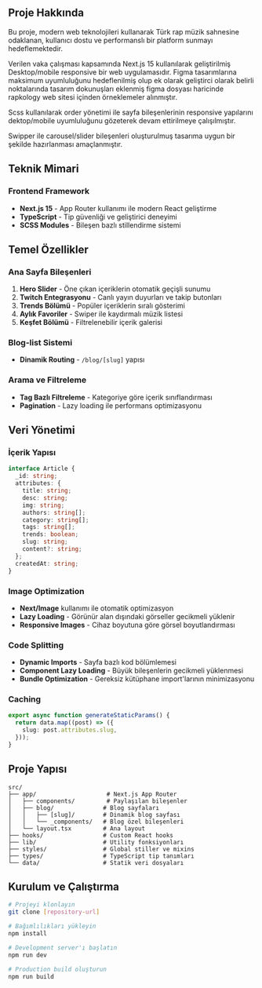 ## Proje Hakkında

Bu proje, modern web teknolojileri kullanarak Türk rap müzik sahnesine odaklanan, kullanıcı dostu ve performanslı bir platform sunmayı hedeflemektedir.

Verilen vaka çalışması kapsamında Next.js 15 kullanılarak geliştirilmiş Desktop/mobile responsive bir web uygulamasıdır. Figma tasarımlarına maksimum uyumluluğunu hedeflenilmiş olup ek olarak geliştirci olarak belirli noktalarında tasarım dokunuşları eklenmiş figma dosyası haricinde rapkology web sitesi içinden örneklemeler alınmıştır.

Scss kullanılarak order yönetimi ile sayfa bileşenlerinin responsive yapılarını dektop/mobile uyumluluğunu gözeterek devam ettirilmeye çalışılmıştır.

Swipper ile carousel/slider bileşenleri oluşturulmuş tasarıma uygun bir şekilde hazırlanması amaçlanmıştır.


## Teknik Mimari

### Frontend Framework

- **Next.js 15** - App Router kullanımı ile modern React geliştirme
- **TypeScript** - Tip güvenliği ve geliştirici deneyimi
- **SCSS Modules** - Bileşen bazlı stillendirme sistemi

## Temel Özellikler

### Ana Sayfa Bileşenleri

1. **Hero Slider** - Öne çıkan içeriklerin otomatik geçişli sunumu
2. **Twitch Entegrasyonu** - Canlı yayın duyurları ve takip butonları
3. **Trends Bölümü** - Popüler içeriklerin sıralı gösterimi
4. **Aylık Favoriler** - Swiper ile kaydırmalı müzik listesi
5. **Keşfet Bölümü** - Filtrelenebilir içerik galerisi

### Blog-list Sistemi

- **Dinamik Routing** - `/blog/[slug]` yapısı

### Arama ve Filtreleme

- **Tag Bazlı Filtreleme** - Kategoriye göre içerik sınıflandırması
- **Pagination** - Lazy loading ile performans optimizasyonu

## Veri Yönetimi

### İçerik Yapısı

```typescript
interface Article {
  _id: string;
  attributes: {
    title: string;
    desc: string;
    img: string;
    authors: string[];
    category: string[];
    tags: string[];
    trends: boolean;
    slug: string;
    content?: string;
  };
  createdAt: string;
}
```

### Image Optimization

- **Next/Image** kullanımı ile otomatik optimizasyon
- **Lazy Loading** - Görünür alan dışındaki görseller gecikmeli yüklenir
- **Responsive Images** - Cihaz boyutuna göre görsel boyutlandırması

### Code Splitting

- **Dynamic Imports** - Sayfa bazlı kod bölümlemesi
- **Component Lazy Loading** - Büyük bileşenlerin gecikmeli yüklenmesi
- **Bundle Optimization** - Gereksiz kütüphane import'larının minimizasyonu

### Caching

```typescript
export async function generateStaticParams() {
  return data.map((post) => ({
    slug: post.attributes.slug,
  }));
}
```

## Proje Yapısı

```
src/
├── app/                    # Next.js App Router
│   ├── components/         # Paylaşılan bileşenler
│   ├── blog/              # Blog sayfaları
│   │   ├── [slug]/        # Dinamik blog sayfası
│   │   └── _components/   # Blog özel bileşenleri
│   └── layout.tsx         # Ana layout
├── hooks/                 # Custom React hooks
├── lib/                   # Utility fonksiyonları
├── styles/                # Global stiller ve mixins
├── types/                 # TypeScript tip tanımları
└── data/                  # Statik veri dosyaları
```

## Kurulum ve Çalıştırma

```bash
# Projeyi klonlayın
git clone [repository-url]

# Bağımlılıkları yükleyin
npm install

# Development server'ı başlatın
npm run dev

# Production build oluşturun
npm run build
```
